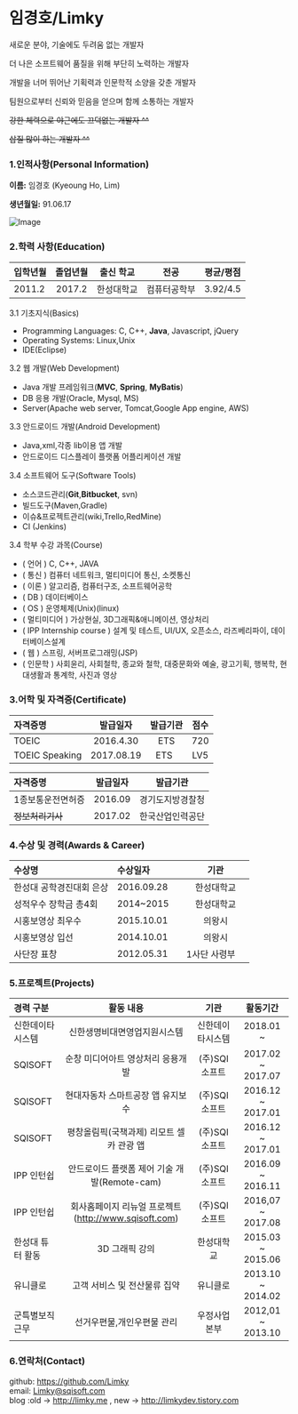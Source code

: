 # 임경호/Limky

새로운 분야, 기술에도 두려움 없는 개발자

더 나은 소프트웨어 품질을 위해 부단히 노력하는 개발자  

개발을 너머 뛰어난 기획력과 인문학적 소양을 갖춘 개발자   

팀원으로부터 신뢰와 믿음을 얻으며 함께 소통하는 개발자  

~~강한 체력으로 야근에도 끄덕없는 개발자 ^^~~

~~삽질 많이 하는 개발자 ^^~~

### 1.인적사항(Personal Information)  

  **이름:** 임경호 (Kyeoung Ho, Lim)
  
  **생년월일:** 91.06.17  
  
  ![Image]()
  
### 2.학력 사항(Education)  

| 입학년월 | 졸업년월 | 출신 학교 |전공 | 평균/평점 | 
| :---         |     :---:      |        :---:   |    :---:      | :---:       |  
| 2011.2 | 2017.2 | 한성대학교   |컴퓨터공학부 | 3.92/4.5 |

<!--### 3. 보유기술(Technical Skills)-->

3.1  기초지식(Basics)
* Programming Languages: C, C++, __Java__, Javascript, jQuery
* Operating Systems: Linux,Unix
* IDE(Eclipse)

3.2 웹 개발(Web Development)
* Java 개발 프레임워크(__MVC__, __Spring__, __MyBatis__)
* DB 응용 개발(Oracle, Mysql, MS)
* Server(Apache web server, Tomcat,Google App engine, AWS)

3.3 안드로이드 개발(Android Development)
* Java,xml,각종 lib이용 앱 개발
* 안드로이드 디스플레이 플랫폼 어플리케이션 개발

3.4 소프트웨어 도구(Software Tools)
* 소스코드관리(__Git__,__Bitbucket__, svn)
* 빌드도구(Maven,Gradle)
* 이슈&프로젝트관리(wiki,Trello,RedMine)
* CI (Jenkins)

3.4 학부 수강 과목(Course)
* ( 언어 ) C, C++, JAVA
* ( 통신 ) 컴퓨터 네트워크, 멀티미디어 통신, 소켓통신 
* ( 이론 ) 알고리즘, 컴퓨터구조, 소프트웨어공학 
* ( DB ) 데이터베이스
* ( OS ) 운영체제(Unix)(linux)
* ( 멀티미디어 ) 가상현실, 3D그래픽&애니메이션, 영상처리
* ( IPP Internship course ) 설계 및 테스트, UI/UX, 오픈소스, 라즈베리파이, 데이터베이스설계
* ( 웹 ) 스프링, 서버프로그래밍(JSP)
* ( 인문학 ) 사회윤리, 사회철학, 종교와 철학, 대중문화와 예술, 광고기획, 행복학, 현대생활과 통계학, 사진과 영상  


### 3.어학 및 자격증(Certificate)

| 자격증명 | 발급일자  | 발급기관| 점수 | 
| :---         |     :---:      |     :---:   |   :---:   |  
| TOEIC | 2016.4.30 | ETS   | 720  |
|  TOEIC Speaking | 2017.08.19 | ETS   | LV5 |

 
| 자격증명 | 발급일자  | 발급기관|
| :---         |     :---:      |     :---:   |  
| 1종보통운전면허증 | 2016.09 | 경기도지방경찰청 | 
| ~~정보처리기사~~ | 2017.02 | 한국산업인력공단 | 

### 4.수상 및 경력(Awards & Career)

| 수상명 | 수상일자 | 기관 |
| :---         |     :---      |         :---:    |
| 한성대 공학경진대회 은상  |2016.09.28      | 한성대학교   |
| 성적우수 장학금 총4회  |2014~2015    | 한성대학교   |
| 시홍보영상 최우수     |2015.10.01      | 의왕시 |
| 시홍보영상 입선  |2014.10.01    | 의왕시 |
| 사단장 표창     |2012.05.31     | 1사단 사령부     |

### 5.프로젝트(Projects)

| 경력 구분 | 활동 내용 | 기관 |활동기간 |
| :---         |     :---:      |        :---:   |    :---:      |
| 신한데이타시스템|신한생명비대면영업지원시스템|신한데이타시스템|2018.01 ~|
| SQISOFT | 순창 미디어아트 영상처리 응용개발| (주)SQI소프트|2017.02 ~ 2017.07|
| SQISOFT | 현대자동차 스마트공장 앱 유지보수| (주)SQI소프트|2016.12 ~ 2017.01|
| SQISOFT | 평창올림픽(국책과제) 리모트 셀카 관광 앱 | (주)SQI소프트 |2016.12 ~ 2017.01  |
| IPP 인턴쉽 | 안드로이드 플랫폼 제어 기술 개발(Remote-cam) | (주)SQI소프트 |2016.09 ~ 2016.11  |
| IPP 인턴쉽 | 회사홈페이지 리뉴얼 프로젝트(http://www.sqisoft.com)  | (주)SQI소프트   |2016,07 ~ 2017.08  |
| 한성대 튜터 활동 | 3D 그래픽 강의  | 한성대학교     |2015.03 ~ 2015.06  |
| 유니클로 | 고객 서비스 및 전산물류 집약    | 유니클로     |2013.10 ~ 2014.02  |
| 군특별보직근무| 선거우편물,개인우편물 관리 | 우정사업본부   |2012,01 ~ 2013.10  |

### 6.연락처(Contact)
github: https://github.com/Limky  
email: Limky@sqisoft.com  
blog :old -> http://limky.me , new -> http://limkydev.tistory.com

<!--
server side requirement (back-end):
linux + web server(Apache, Nginx) + web application server(tomcat) + db server(mysql)

client side requirement (front-end):
android, ios , html5/css/javascript 

github
-->


